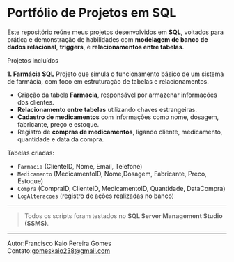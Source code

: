 # Portfólio de Projetos em SQL

Este repositório reúne meus projetos desenvolvidos em **SQL**, voltados para prática e demonstração de habilidades com **modelagem de banco de dados relacional**, **triggers**, e **relacionamentos entre tabelas**.

Projetos incluídos

 **1. Farmácia SQL**
Projeto que simula o funcionamento básico de um sistema de farmácia, com foco em estruturação de tabelas e relacionamentos.

- Criação da tabela **Farmacia**, responsável por armazenar informações dos clientes.
- **Relacionamento entre tabelas** utilizando chaves estrangeiras.
- **Cadastro de medicamentos** com informações como nome, dosagem, fabricante, preço e estoque.
- Registro de **compras de medicamentos**, ligando cliente, medicamento, quantidade e data da compra.

 Tabelas criadas:
- `Farmacia` (ClienteID, Nome, Email, Telefone)
- `Medicamento` (MedicamentoID, Nome,Dosagem, Fabricante, Preco, Estoque)
- `Compra` (CompraID, ClienteID, MedicamentoID, Quantidade, DataCompra)
- `LogAlteracoes` (registro de ações realizadas no banco)

---

> Todos os scripts foram testados no **SQL Server Management Studio (SSMS)**.

---

Autor:Francisco Kaio Pereira Gomes  
Contato:gomeskaio238@gmail.com
